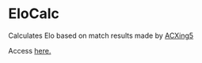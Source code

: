 # EloCalc
Calculates Elo based on match results made by [ACXing5](https://github.com/ACXing5)
<p>Access <a href="https://acxing5.github.io/EloCalc/" target="_blank">here.</a></p>
